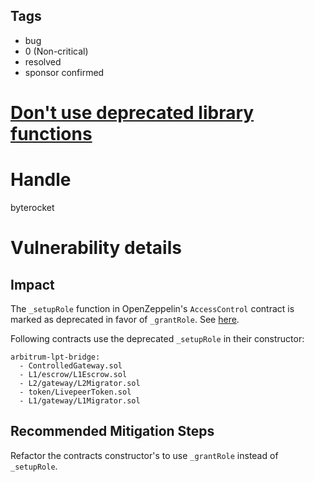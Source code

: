 ## Tags

- bug
- 0 (Non-critical)
- resolved
- sponsor confirmed

# [Don't use deprecated library functions](https://github.com/code-423n4/2022-01-livepeer-findings/issues/207) 

# Handle

byterocket


# Vulnerability details

## Impact

The `_setupRole` function in OpenZeppelin's `AccessControl` contract is marked
as deprecated in favor of `_grantRole`.
See [here](https://github.com/OpenZeppelin/openzeppelin-contracts/blob/master/contracts/access/AccessControl.sol#L183).

Following contracts use the deprecated `_setupRole` in their constructor:
```
arbitrum-lpt-bridge:
  - ControlledGateway.sol
  - L1/escrow/L1Escrow.sol
  - L2/gateway/L2Migrator.sol
  - token/LivepeerToken.sol
  - L1/gateway/L1Migrator.sol
```

## Recommended Mitigation Steps

Refactor the contracts constructor's to use `_grantRole` instead of `_setupRole`.

